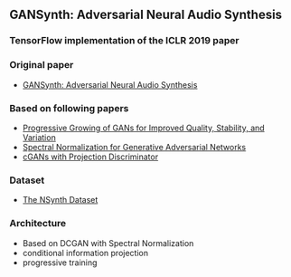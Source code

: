 ## GANSynth: Adversarial Neural Audio Synthesis
### TensorFlow implementation of the ICLR 2019 paper

### Original paper 
* [GANSynth: Adversarial Neural Audio Synthesis](https://openreview.net/pdf?id=H1xQVn09FX)

### Based on following papers
* [Progressive Growing of GANs for Improved Quality, Stability, and Variation](https://arxiv.org/pdf/1710.10196.pdf)
* [Spectral Normalization for Generative Adversarial Networks](https://arxiv.org/pdf/1802.05957.pdf)
* [cGANs with Projection Discriminator](https://arxiv.org/pdf/1802.05637.pdf)

### Dataset
* [The NSynth Dataset](https://magenta.tensorflow.org/datasets/nsynth)

### Architecture
* Based on DCGAN with Spectral Normalization
* conditional information projection
* progressive training
